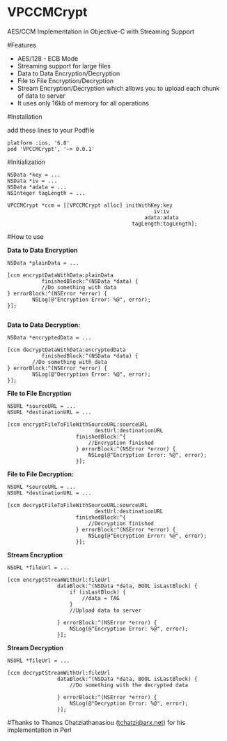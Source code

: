 VPCCMCrypt
==========


AES/CCM Implementation in Objective-C with Streaming Support

#Features

- AES/128 - ECB Mode
- Streaming support for large files
- Data to Data Encryption/Decryption
- File to File Encryption/Decryption
- Stream Encryption/Decryption which allows you to upload each chunk of data to server
- It uses only 16kb of memory for all operations

#Installation

add these lines to your Podfile
```
platform :ios, '6.0'
pod 'VPCCMCrypt', '~> 0.0.1'
```

#Initialization

```
NSData *key = ...
NSData *iv = ...
NSData *adata = ...
NSInteger tagLength = ...

VPCCMCrypt *ccm = [[VPCCMCrypt alloc] initWithKey:key
                                               iv:iv
                                            adata:adata
                                        tagLength:tagLength];
```
#How to use

**Data to Data Encryption**

```
NSData *plainData = ...

[ccm encryptDataWithData:plainData 
           finishedBlock:^(NSData *data) {
           //Do something with data
} errorBlock:^(NSError *error) {
        NSLog(@"Encryption Error: %@", error);
}];


```
**Data to Data Decryption:**
```
NSData *encryptedData = ...

[ccm decryptDataWithData:encryptedData 
           finishedBlock:^(NSData *data) {
        //Do something with data
} errorBlock:^(NSError *error) {
        NSLog(@"Decryption Error: %@", error);
}];
```
**File to File Encryption**

```
NSURL *sourceURL = ...
NSURL *destinationURL = ...

[ccm encryptFileToFileWithSourceURL:sourceURL
                            destUrl:destinationURL
                      finishedBlock:^{
                          //Encryption finished
                      } errorBlock:^(NSError *error) {
                          NSLog(@"Encryption Error: %@", error);
                      }];
```
**File to File Decryption:**

```
NSURL *sourceURL = ...
NSURL *destinationURL = ...

[ccm decryptFileToFileWithSourceURL:sourceURL
                            destUrl:destinationURL
                      finishedBlock:^{
                          //Decryption finished
                      } errorBlock:^(NSError *error) {
                          NSLog(@"Encryption Error: %@", error);
                      }];
```

**Stream Encryption**

```
NSURL *fileUrl = ...

[ccm encryptStreamWithUrl:fileUrl
                dataBlock:^(NSData *data, BOOL isLastBlock) {
                    if (isLastBlock) {
                        //data = TAG
                    }
                    //Upload data to server
                    
                } errorBlock:^(NSError *error) {
                    NSLog(@"Encryption Error: %@", error);
                }];
```

**Stream Decryption**

```
NSURL *fileUrl = ...

[ccm decryptStreamWithUrl:fileUrl
                dataBlock:^(NSData *data, BOOL isLastBlock) {
                    //Do something with the decrypted data
                    
                } errorBlock:^(NSError *error) {
                    NSLog(@"Decryption Error: %@", error);
                }];
```

#Thanks
to Thanos Chatziathanasiou (tchatzi@arx.net) for his implementation in Perl
